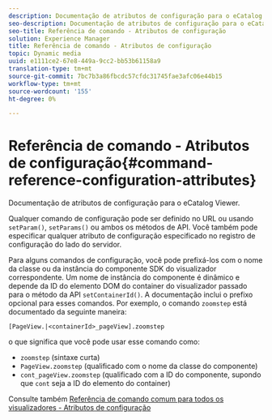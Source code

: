 ```yaml
---
description: Documentação de atributos de configuração para o eCatalog Viewer.
seo-description: Documentação de atributos de configuração para o eCatalog Viewer.
seo-title: Referência de comando - Atributos de configuração
solution: Experience Manager
title: Referência de comando - Atributos de configuração
topic: Dynamic media
uuid: e1111ce2-67e8-449a-9cc2-bb53b61158a9
translation-type: tm+mt
source-git-commit: 7bc7b3a86fbcdc57cfdc31745fae3afc06e44b15
workflow-type: tm+mt
source-wordcount: '155'
ht-degree: 0%

---
```



# Referência de comando - Atributos de configuração{#command-reference-configuration-attributes}

Documentação de atributos de configuração para o eCatalog Viewer.

Qualquer comando de configuração pode ser definido no URL ou usando `setParam()`, `setParams()` ou ambos os métodos de API. Você também pode especificar qualquer atributo de configuração especificado no registro de configuração do lado do servidor.

Para alguns comandos de configuração, você pode prefixá-los com o nome da classe ou da instância do componente SDK do visualizador correspondente. Um nome de instância do componente é dinâmico e depende da ID do elemento DOM do container do visualizador passado para o método da API `setContainerId()`. A documentação inclui o prefixo opcional para esses comandos. Por exemplo, o comando `zoomstep` está documentado da seguinte maneira:

`[PageView.|<containerId>_pageView].zoomstep`

o que significa que você pode usar esse comando como:

* `zoomstep` (sintaxe curta)
* `PageView.zoomstep` (qualificado com o nome da classe do componente)
* `cont_pageView.zoomstep` (qualificado com a ID do componente, supondo que  `cont` seja a ID do elemento do container)

Consulte também [Referência de comando comum para todos os visualizadores - Atributos de configuração](../../../r-html5-viewer-20-cmdref-configattrib/r-html5-viewer-20-cmdref-configattrib.md#concept-850e0f2c49b949deb7cfbfd330d329bd)
